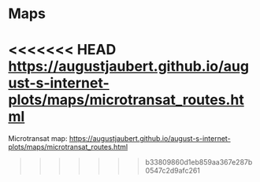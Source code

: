 # Maps
<<<<<<< HEAD
https://augustjaubert.github.io/august-s-internet-plots/maps/microtransat_routes.html <br />
=======
Microtransat map: https://augustjaubert.github.io/august-s-internet-plots/maps/microtransat_routes.html <br />
>>>>>>> b33809860d1eb859aa367e287b0547c2d9afc261

